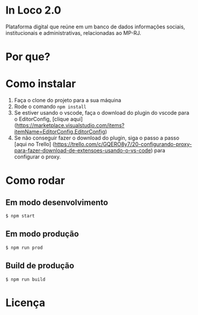 # In Loco 2.0

Plataforma digital que reúne em um banco de dados informações sociais, institucionais e administrativas, relacionadas ao MP-RJ.

# Por que?

# Como instalar
1. Faça o clone do projeto para a sua máquina
1. Rode o comando `npm install`
1. Se estiver usando o vscode, faça o download do plugin do vscode para o EditorConfig, [clique aqui] (https://marketplace.visualstudio.com/items?itemName=EditorConfig.EditorConfig)
1. Se não conseguir fazer o download do plugin, siga o passo a passo [aqui no Trello] (https://trello.com/c/GQERO8y7/20-configurando-proxy-para-fazer-download-de-extensoes-usando-o-vs-code) para configurar o proxy.

# Como rodar

## Em modo desenvolvimento

```
$ npm start
```

## Em modo produção

```
$ npm run prod
```

## Build de produção

```
$ npm run build
```

# Licença
